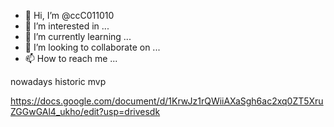 - 👋 Hi, I’m @ccC011010
- 👀 I’m interested in ...
- 🌱 I’m currently learning ...
- 💞️ I’m looking to collaborate on ...
- 📫 How to reach me ...

<!---
ccC011010/ccC011010 is a ✨ special ✨ repository because its `README.md` (this file) appears on your GitHub profile.
You can click the Preview link to take a look at your changes.
--->nowadays historic mvp
https://docs.google.com/document/d/1KrwJz1rQWiiAXaSgh6ac2xq0ZT5XruZGGwGAl4_ukho/edit?usp=drivesdk


